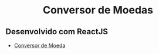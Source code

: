 <h1 align="center">Conversor de Moedas</h1>
<h2>Desenvolvido com ReactJS</h2>

- [Conversor de Moeda](https://naughty-knuth-91a450.netlify.app/)
